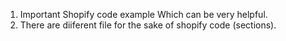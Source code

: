 <!--- Important Instruction --->
1. Important Shopify code example Which can be very helpful.
2. There are diiferent file for the sake of shopify code (sections).

